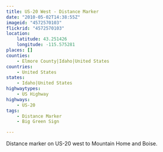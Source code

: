 ```yaml
---
title: US-20 West - Distance Marker
date: "2010-05-02T14:38:55Z"
imageid: "4572570103"
flickrid: "4572570103"
location:
    latitude: 43.251426
    longitude: -115.575281
places: []
counties:
    - Elmore County|Idaho|United States
countries:
    - United States
states:
    - Idaho|United States
highwaytypes:
    - US Highway
highways:
    - US-20
tags:
    - Distance Marker
    - Big Green Sign

---
```

Distance marker on US-20 west to Mountain Home and Boise.